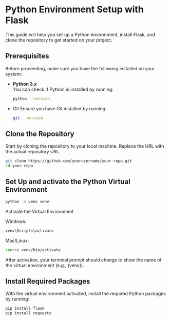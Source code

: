 # Python Environment Setup with Flask

This guide will help you set up a Python environment, install Flask, and clone the repository to get started on your project.

## Prerequisites

Before proceeding, make sure you have the following installed on your system:

- **Python 3.x**  
  You can check if Python is installed by running:
  ```bash
  python --version
  ```
- Git
Ensure you have Git installed by running:
  ```bash
  git --version
  ```

## Clone the Repository
Start by cloning the repository to your local machine. Replace the URL with the actual repository URL.
```bash
git clone https://github.com/yourusername/your-repo.git
cd your-repo
```
## Set Up and activate the Python Virtual Environment
```bash
python -m venv venv
```
Activate the Virtual Environment

Windows:
```bash
venv\Scripts\activate
```
Mac/Linux:
```bash
source venv/bin/activate
```
After activation, your terminal prompt should change to show the name of the virtual environment (e.g., (venv)).

## Install Required Packages
With the virtual environment activated, install the required Python packages by running:
```bash
pip install flask
pip install requests
```


```bash

```


```bash

```


```bash

```

